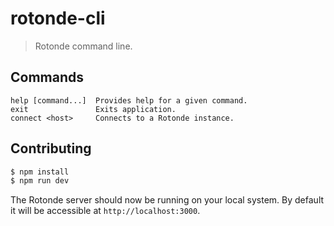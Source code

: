 # rotonde-cli

> Rotonde command line.

## Commands

```
help [command...]  Provides help for a given command.
exit               Exits application.
connect <host>     Connects to a Rotonde instance.
```

## Contributing

```sh
$ npm install
$ npm run dev
```

The Rotonde server should now be running on your local system. By default it will be accessible at `http://localhost:3000`.
